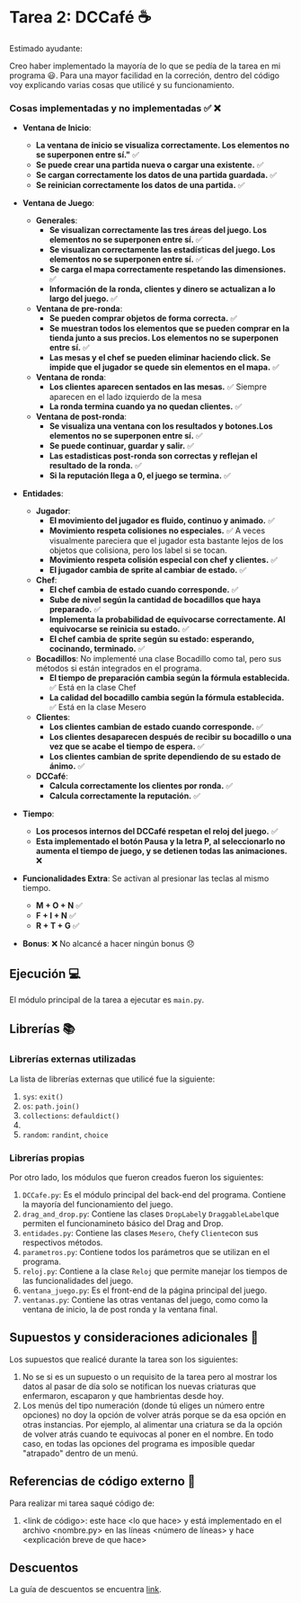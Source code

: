 # Tarea 2: DCCafé ☕️

Estimado ayudante:

Creo haber implementado la mayoría de lo que se pedía de la tarea en mi programa 😃. Para una mayor facilidad en la correción, dentro del código voy explicando varias cosas que utilicé y su funcionamiento. 

### Cosas implementadas y no implementadas :white_check_mark: :x:

* **Ventana de Inicio**: 
    * **La ventana de inicio se visualiza correctamente. Los elementos no se superponen entre sí."** ✅ 
    * **Se puede crear una partida nueva o cargar una existente.** ✅ 
    * **Se cargan correctamente los datos de una partida guardada.** ✅ 
    * **Se reinician correctamente los datos de una partida.** ✅ 
    
* **Ventana de Juego**:
   * **Generales**:
      * **Se visualizan correctamente las tres áreas del juego. Los elementos no se superponen entre sí.** ✅ 
      * **Se visualizan correctamente las estadísticas del juego. Los elementos no se superponen entre sí.** ✅ 
      * **Se carga el mapa correctamente respetando las dimensiones.** ✅ 
      * **Información de la ronda, clientes y dinero se actualizan a lo largo del juego.** ✅ 
   * **Ventana de pre-ronda**:
      * **Se pueden comprar objetos de forma correcta.** ✅ 
      * **Se muestran todos los elementos que se pueden comprar en la tienda junto a sus precios. Los elementos no se superponen entre sí.** ✅ 
      * **Las mesas y el chef se pueden eliminar haciendo click. Se impide que el jugador se quede sin elementos en el mapa.** ✅ 
   * **Ventana de ronda**:
      * **Los clientes aparecen sentados en las mesas.** ✅ Siempre aparecen en el lado izquierdo de la mesa
      * **La ronda termina cuando ya no quedan clientes.** ✅ 
   * **Ventana de post-ronda**:
      * **Se visualiza una ventana con los resultados y botones.Los elementos no se superponen entre sí.** ✅ 
      * **Se puede continuar, guardar y salir.** ✅ 
      * **Las estadisticas post-ronda son correctas y reflejan el resultado de la ronda.** ✅ 
      * **Si la reputación llega a 0, el juego se termina.** ✅ 
* **Entidades**:
    * **Jugador**: 
      * **El movimiento del jugador es fluido, continuo y animado.** ✅ 
      * **Movimiento respeta colisiones no especiales.** ✅ A veces visualmente pareciera que el jugador esta bastante lejos de los objetos que colisiona, pero los label si se tocan.
      * **Movimiento respeta colisión especial con chef y clientes.** ✅ 
      * **El jugador cambia de sprite al cambiar de estado.** ✅ 
   * **Chef**:
      * **El chef cambia de estado cuando corresponde.** ✅ 
      * **Sube de nivel según la cantidad de bocadillos que haya preparado.** ✅ 
      * **Implementa la probabilidad de equivocarse correctamente. Al equivocarse se reinicia su estado.** ✅ 
      * **El chef cambia de sprite según su estado: esperando, cocinando, terminado.** ✅ 
   * **Bocadillos**: No implementé una clase Bocadillo como tal, pero sus métodos si están integrados en el programa. 
      * **El tiempo de preparación cambia según la fórmula establecida.** ✅  Está en la clase Chef
      * **La calidad del bocadillo cambia según la fórmula establecida.** ✅  Está en la clase Mesero
   * **Clientes**: 
      * **Los clientes cambian de estado cuando corresponde.** ✅
      * **Los clientes desaparecen después de recibir su bocadillo o una vez que se acabe el tiempo de espera.** ✅  
      * **Los clientes cambian de sprite dependiendo de su estado de ánimo.** ✅  
   * **DCCafé**: 
      * **Calcula correctamente los clientes por ronda.** ✅
      * **Calcula correctamente la reputación.** ✅  
* **Tiempo**: 
   * **Los procesos internos del DCCafé respetan el reloj del juego.** ✅ 
   * **Esta implementado el botón Pausa y la letra P, al seleccionarlo no aumenta el tiempo de juego, y se detienen todas las animaciones.** ❌

* **Funcionalidades Extra**: Se activan al presionar las teclas al mismo tiempo.
   * **M + O + N** ✅ 
   * **F + I + N** ✅ 
   * **R + T + G** ✅ 

* **Bonus**: ❌ No alcancé a hacer ningún bonus 😞

## Ejecución :computer:
El módulo principal de la tarea a ejecutar es  ```main.py```. 

## Librerías :books:
### Librerías externas utilizadas
La lista de librerías externas que utilicé fue la siguiente:

1. ```sys```: ```exit()```
2. ```os```: ```path.join()```
3. ```collections```: ```defauldict()```
4. 
5. ```random```: ```randint```, ```choice```

### Librerías propias
Por otro lado, los módulos que fueron creados fueron los siguientes:

1. ```DCCafe.py```: Es el módulo principal del back-end del programa. Contiene la mayoría del funcionamiento del juego.
2. ```drag_and_drop.py```: Contiene las clases ```DropLabel```y ```DraggableLabel```que permiten el funcionamineto básico del Drag and Drop. 
3. ```entidades.py```: Contiene las clases ```Mesero```, ```Chef```y ```Cliente```con sus respectivos métodos. 
4. ```parametros.py```: Contiene todos los parámetros que se utilizan en el programa. 
5. ```reloj.py```: Contiene a la clase ```Reloj``` que permite manejar los tiempos de las funcionalidades del juego.
6. ```ventana_juego.py```: Es el front-end de la página principal del juego.
7. ```ventanas.py```: Contiene las otras ventanas del juego, como como la ventana de inicio, la de post ronda y la ventana final. 

## Supuestos y consideraciones adicionales :thinking:
Los supuestos que realicé durante la tarea son los siguientes:

1. No se si es un supuesto o un requisito de la tarea pero al mostrar los datos al pasar de día solo se notifican los nuevas criaturas que enfermaron, escaparon y que hambrientas desde hoy.
2. Los menús del tipo numeración (donde tú eliges un número entre opciones) no doy la opción de volver atrás porque se da esa opción en otras instancias. Por ejemplo, al alimentar una criatura se da la opción de volver atrás cuando te equivocas al poner en el nombre. En todo caso, en todas las opciones del programa es imposible quedar "atrapado" dentro de un menú. 


## Referencias de código externo :book:

Para realizar mi tarea saqué código de:
1. \<link de código>: este hace \<lo que hace> y está implementado en el archivo <nombre.py> en las líneas <número de líneas> y hace <explicación breve de que hace>



## Descuentos
La guía de descuentos se encuentra [link](https://github.com/IIC2233/syllabus/blob/master/Tareas/Descuentos.md).
